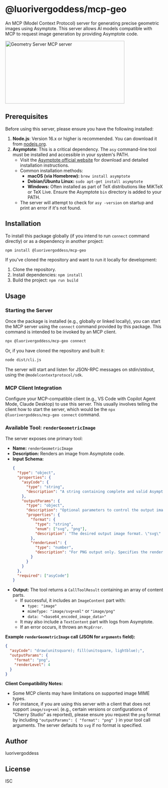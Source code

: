 # @luorivergoddess/mcp-geo

An MCP (Model Context Protocol) server for generating precise geometric images using Asymptote.
This server allows AI models compatible with MCP to request image generation by providing Asymptote code.

<a href="https://glama.ai/mcp/servers/@Luorivergoddess/mcp-geo">
  <img width="380" height="200" src="https://glama.ai/mcp/servers/@Luorivergoddess/mcp-geo/badge" alt="Geometry Server MCP server" />
</a>

## Prerequisites

Before using this server, please ensure you have the following installed:

1.  **Node.js**: Version 16.x or higher is recommended. You can download it from [nodejs.org](https://nodejs.org/).
2.  **Asymptote**: This is a critical dependency. The `asy` command-line tool must be installed and accessible in your system's PATH.
    *   Visit the [Asymptote official website](https://asymptote.sourceforge.io/) for download and detailed installation instructions.
    *   Common installation methods:
        *   **macOS (via Homebrew):** `brew install asymptote`
        *   **Debian/Ubuntu Linux:** `sudo apt-get install asymptote`
        *   **Windows:** Often installed as part of TeX distributions like MiKTeX or TeX Live. Ensure the Asymptote `bin` directory is added to your PATH.
    *   The server will attempt to check for `asy -version` on startup and print an error if it's not found.

## Installation

To install this package globally (if you intend to run `connect` command directly) or as a dependency in another project:

```bash
npm install @luorivergoddess/mcp-geo
```

If you've cloned the repository and want to run it locally for development:
1. Clone the repository.
2. Install dependencies: `npm install`
3. Build the project: `npm run build`

## Usage

### Starting the Server

Once the package is installed (e.g., globally or linked locally), you can start the MCP server using the `connect` command provided by this package. This command is intended to be invoked by an MCP client.

```bash
npx @luorivergoddess/mcp-geo connect
```

Or, if you have cloned the repository and built it:
```bash
node dist/cli.js
```

The server will start and listen for JSON-RPC messages on stdin/stdout, using the `@modelcontextprotocol/sdk`.

### MCP Client Integration

Configure your MCP-compatible client (e.g., VS Code with Copilot Agent Mode, Claude Desktop) to use this server. This usually involves telling the client how to start the server, which would be the `npx @luorivergoddess/mcp-geo connect` command.

### Available Tool: `renderGeometricImage`

The server exposes one primary tool:

*   **Name:** `renderGeometricImage`
*   **Description:** Renders an image from Asymptote code.
*   **Input Schema:**
    ```json
    {
      "type": "object",
      "properties": {
        "asyCode": {
          "type": "string",
          "description": "A string containing complete and valid Asymptote code to be compiled. The server executes this code directly. Ensure necessary `import` statements (e.g., `import graph;`) and settings (e.g., `unitsize(1cm);`) are included within this code block if needed."
        },
        "outputParams": {
          "type": "object",
          "description": "Optional parameters to control the output image.",
          "properties": {
            "format": {
              "type": "string",
              "enum": ["svg", "png"],
              "description": "The desired output image format. \"svg\" for scalable vector graphics (recommended for diagrams and plots), \"png\" for raster graphics. Defaults to \"svg\" if not specified."
            },
            "renderLevel": {
              "type": "number",
              "description": "For PNG output only. Specifies the rendering quality (supersampling level for antialiasing). Higher values (e.g., 4 or 8) produce smoother images but take longer to render and result in larger files. Asymptote default is 2. This server defaults to 4 if not specified and format is \"png\". Ignored for SVG output."
            }
          }
        }
      },
      "required": ["asyCode"]
    }
    ```
*   **Output:**
    The tool returns a `CallToolResult` containing an array of content parts.
    *   If successful, it includes an `ImageContent` part with:
        *   `type: "image"`
        *   `mimeType: "image/svg+xml"` or `"image/png"`
        *   `data: "<base64_encoded_image_data>"`
    *   It may also include a `TextContent` part with logs from Asymptote.
    *   If an error occurs, it throws an `McpError`.

**Example `renderGeometricImage` call (JSON for `arguments` field):**
```json
{
  "asyCode": "draw(unitsquare); fill(unitsquare, lightblue);",
  "outputParams": {
    "format": "png",
    "renderLevel": 4
  }
}
```

**Client Compatibility Notes:**

*   Some MCP clients may have limitations on supported image MIME types.
*   For instance, if you are using this server with a client that does not support `image/svg+xml` (e.g., certain versions or configurations of "Cherry Studio" as reported), please ensure you request the `png` format by including `"outputParams": { "format": "png" }` in your tool call arguments. The server defaults to `svg` if no format is specified.

## Author

luorivergoddess

## License

ISC